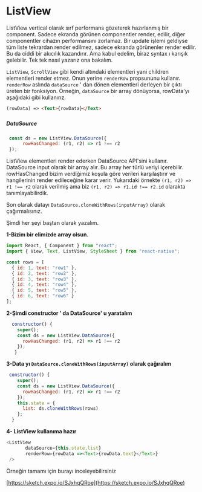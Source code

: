# ListView

ListView vertical olarak sırf performans gözeterek hazırlanmış bir component. Sadece ekranda görünen componentler render, edilir, diğer componentler cihazın performansını zorlamaz. Bir update işlemi geldiyse tüm liste tekrardan render edilmez, sadece ekranda görünenler render edilir. Bu da ciddi bir akıcılık kazandırır. Ama kabul edelim, biraz syntax ı karışık gelebilir. Tek tek nasıl yazarız ona bakalım.

`ListView`, `ScrollView` gibi kendi altındaki elementleri yani children elementleri render etmez. Onun yerine `renderRow` propsununu kullanır. `renderRow` aslında `dataSource` ' dan dönen elementleri derleyen bir çıktı üreten bir fonksiyon. Örneğin, `dataSource` bir array dönüyorsa, rowData'yı aşağıdaki gibi kullanırız.

```html
(rowData) => <Text>{rowData}</Text>
```

##### 

##### DataSource

```js
 const ds = new ListView.DataSource({
      rowHasChanged: (r1, r2) => r1 !== r2
 });
```

ListView elementleri render ederken DataSource API'sini kullanır. DataSource input olarak bir array alır. Bu array her türlü veriyi içerebilir. rowHasChanged bizim verdiğimiz koşula göre verileri karşılaştırır ve hangilerinin render edileceğine karar verir. Yukarıdaki örnekte `(r1, r2) => r1 !== r2` olarak verilmiş ama biz `(r1, r2) => r1.id !== r2.id` olarakta tanımlayabilirdik.

Son olarak datayı `DataSource.cloneWithRows(inputArray)` olarak çağırmalısınız.

Şimdi her şeyi baştan olarak yazalım.

**1-Bizim bir elimizde array olsun.**

```js
import React, { Component } from "react";
import { View, Text, ListView, StyleSheet } from "react-native";

const rows = [
  { id: 1, text: "row1" },
  { id: 2, text: "row2" },
  { id: 3, text: "row3" },
  { id: 4, text: "row4" },
  { id: 5, text: "row5" },
  { id: 6, text: "row6" }
];
```

**2-Şimdi constructor ' da DataSource' u yaratalım**

```js
  constructor() {
    super();
    const ds = new ListView.DataSource({
      rowHasChanged: (r1, r2) => r1 !== r2
    });  
   }
```

**3-Data yı `DataSource.cloneWithRows(inputArray)` olarak çağıralım**

```js
 constructor() {
    super();
    const ds = new ListView.DataSource({
      rowHasChanged: (r1, r2) => r1 !== r2
    });
    this.state = {
      list: ds.cloneWithRows(rows)
    };
  }
```

**4- ListView kullanıma hazır**

```js
<ListView
       dataSource={this.state.list}
       renderRow={rowData =><Text>{rowData.text}</Text>}
 />
```

Örneğin tamamı için burayı inceleyebilirsiniz

[https://sketch.expo.io/SJxhqQRoe](https://sketch.expo.io/SJxhqQRoe)

